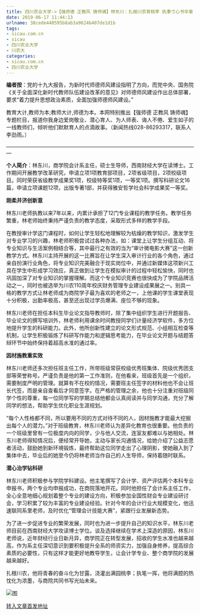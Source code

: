 ```yaml
---
title: 四川农业大学->【强师德 正教风 铸师魂】林东川：扎根川农育桃李 执秉寸心书华章 | sicau.com.cn
date: 2019-06-17 11:44:13
urlname: 38cede440595b8ab3a9624b407de1d1b
tags: 
- sicau.com.cn
- sicau
- 四川农业大学
- 川农大
categories:
- sicau.com.cn
- 四川农业大学
---
```



**编者按**：党的十九大报告，为新时代师德师风建设指明了方向，而党中央、国务院《关于全面深化新时代教师队伍建设改革的意见》对师德师风建设作出总体部署，要求“着力提升思想政治素质，全面加强师德师风建设。”

教育大计,教师为本;教师大计,师德为本。本网特别推出【强师德 正教风 铸师魂】专题栏目，报道你我身边爱岗敬业、潜心育人、为人师表、诲人不倦、爱生如子的一线教师们，倾听他们默默育人的点滴故事。（新闻热线028-86293317，联系人李劲雨。）

—————————————————————————————————————

**个人简介**：林东川，商学院会计系主任，硕士生导师，西南财经大学在读博士。工作期间开展教学改革研究，申请立项1项教育部项目，2项省级项目，2项校级项目。同时荣获省级教学成果奖1项，校级特等奖1项，一等奖1项。撰写科研论文16篇，申请立项课题12项，出版专著1部，并获得雅安哲学社会科学成果奖一等奖。

**刚柔并济创新意**

林东川老师执教以来7年以来，内累计承担了12门专业课程的教学任务。教学任务繁重，林老师始终秉持严谨负责的教学态度，采取形式多样的教学手段。

在教授审计学这门课程时，如何让学生轻松地理解较为枯燥的教学知识，激发学生对专业学习的兴趣，林老师积极尝试过各种办法，如：课堂上让学生分组互动、将专业知识与生活案例相结合等，其中最行之有效的当为“审计微电影大赛”这一创新教学方式。林东川主持开展的这一比赛旨在让学生深入审计行业的各个角色，通过亲自扮演行业角色，将专业知识完美融合于现实岗位中，并通过新媒体这项新兴工具在学生中形成学习效应，真正做到让学生在模拟审计的过程中轻松愉快，同时也巩固加深了对专业知识的掌握理解。而这个专业知识竞赛也很快成为了学院品牌活动之一，同时也被选举为川农110周年校庆财务管理专业建设成果展之一。别具一格的教学方式让林老师成为商院学子最为喜欢的老师之一，上他课的学生课堂表现十分积极，出勤率极高，甚至还出现过学员爆满、座位不够的现象。

林东川老师在担任本科生毕业论文指导教师时，除了集中组织学生进行开题报告、毕业论文的撰写培训外，林老师利用课余时间教授同学们计量经济学软件，多方位地提升学生的科研能力。此外，他所创新性建立的论文形式规范、小组相互检查等机制，让学生积极锻炼了科研写作能力和逻辑思考能力，在毕业论文开题与结题答辩环节中始终保持着超高水准的通过率。

**因材施教重实效**

林东川老师还多次担任班主任工作，所带班级常获校级优秀班集体、院级优秀团支部等荣誉称号。严谨负责是他的第一工作准则，在他看来，班级首先是一个组织，需要制度严明的管理。就算有不在校的情况，需要班主任签字的材料他也不会让班长代签，而是亲自查看后才同意签字。在严格的管理之余，他也十分注重对班级同学个性的尊重，每一位同学写的学期总结他都会认真阅读并与同学沟通，充分了解同学的想法，帮助学生优化职业生涯规划。

“每个人性格都不同，所以要用不同的方式对待不同的人，因材施教才能最大挖掘出每个人的潜力。”对于班级教育，林东川老师认为差异化教育也很重要。他负责的一个班级里曾有一位极度内向的同学，少与他人交流，连室友都难以与她相处。林东川老师得知情况后，便经常开导她，主动与家长沟通情况，给她介绍了公益志愿者活动，鼓励她到新环境锻炼，最终帮助这位同学走出了心理阴影，使她融入到了集体中去，毕业后的她至今仍将林老师当作自己的人生导师，保持着随时联系。

**潜心治学钻科研**

林东川老师积极参与学院学科建设。他主笔撰写了会计学、资产评估两个本科专业申报书，两个专业均申报成功，在商院落地开花。同时他担任了会计系主任工作，全心全意地细心规划着整个专业的建设方向，积极参加全国性财会专业建设研讨会，学习积累了较为丰富的专业建设经验。针对今年的会计行业大规模变化，他迅速联同系里老师，及时优化“管理会计技能大赛”，紧跟行业发展新态势。

为了进一步促进专业的繁荣发展，同时也为进一步提升自己的知识水平，林东川老师目前在西南财经大学攻读博士学位。谈及选择继续在学术上深造的原因，林东川老师说，近年财经行业日新月异，商学院正在转型发展，招收的学生水准也越来越高，作为系主任深切意识到要积极提升全系的师资实力，加强自身修养，提高综合素质的必要性，只有这样才能更好地教导学生，让会计学专业、整个商学院的发展越来越好。

扎根川农，他将青春的奋斗化为甘露，浇灌出满园桃李；执笔一挥，他将满腔的热忱化为浓墨，与商院共同书写光灿未来。



![图](https://news.sicau.edu.cn/__local/5/0B/DF/E379796D44275868A86DB9132FF_E0C17532_1F004.jpg)

[转入文章首发地址](https://news.sicau.edu.cn/info/1078/52083.htm)